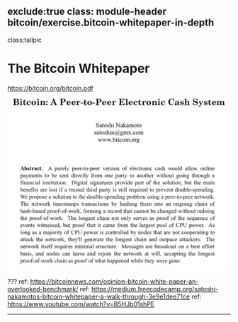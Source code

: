 exclude:true
class: module-header bitcoin/exercise.bitcoin-whitepaper-in-depth
---
class:tallpic
# The Bitcoin Whitepaper

https://bitcoin.org/bitcoin.pdf
![Bitcoin whitepaper](../media/bitcoin-paper-header.png)


???
ref: https://bitcoinnews.com/opinion-bitcoin-white-paper-an-overlooked-benchmark/
ref: https://medium.freecodecamp.org/satoshi-nakamotos-bitcoin-whitepaper-a-walk-through-3e9e1dee71ce
ref: https://www.youtube.com/watch?v=B5HJb01shPE

---
